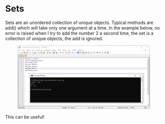 # Sets

Sets are an unordered collection of unique objects. Typical methods are add() which will take only one argument at a time. In the example below, no error is raised when I try to add the number 2 a second time, the set is a collection of unique objects, the add is ignored.

<figure><img src="../.gitbook/assets/image (22).png" alt=""><figcaption></figcaption></figure>

This can be useful!

